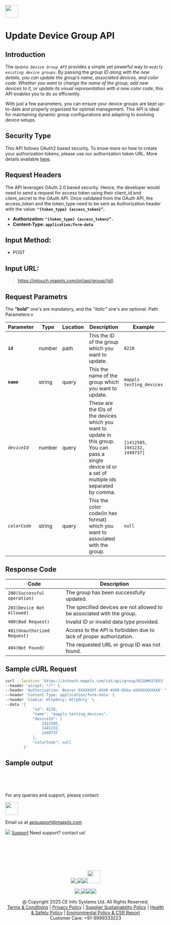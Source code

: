 
[<img src="https://about.mappls.com/about/images/MAPPLS-MapmyIndia-logo.png" height="40"/> </p>](https://about.mappls.com/api/)

# Update Device Group API

## **Introduction**

The *`Update Device Group API`* provides a simple yet powerful way to *`modify existing device groups`*. By passing the *group ID along with the new details, you can update the group’s name, associated devices, and color code. Whether you want to change the name of the group, add new devices to it, or update its visual representation with a new color code*, this API enables you to do so efficiently.

With just a few parameters, you can ensure your device groups are kept up-to-date and properly organized for optimal management. This API is ideal for maintaining dynamic group configurations and adapting to evolving device setups.

## **Security Type**
This API follows OAuth2 based security. To know more on how to create your authorization tokens, please use our authorization token URL. More details available [here](https://github.com/mappls-api/mappls-rest-apis/tree/main/mappls-token-generation-api).

## **Request Headers**

The API leverages OAuth 2.0 based security. Hence, the developer would need to send a request for access token using their client_id and client_secret to the OAuth API. Once validated from the OAuth API, the access_token and the token_type need to be sent as Authorization header with the value: **`"{token_type} {access_token}”`.**

- **Authorization: `"{token_type} {access_token}”.`**
- **Content-Type: `application/form-data`**
 

## **Input Method:** 
- POST

## **Input URL:**
 > https://intouch.mappls.com/iot/api/group/{id}

## **Request Parametrs**

The **“bold”** one's are mandatory, and the *“italic”* one's are optional.
Path Parameters:v 

| **Parameter**   | **Type** | **Location** | **Description** | **Example** |
| --- | --- | --- | --- | --- |
| **`id`** | number | path | This the ID of the group which you want to update. | `8228` |
| **`name`** | string | query | This the name of the group which you want to update. | `mappls testing_devices` |
| *`deviceId`* | number | query | These are the IDs of the devices which you want to update in this group. You can pass a single device id or a set of multiple ids separated by comma. | `[1412585, 1441232, 1449737]` |
| *`colorCode`* | string | query | This the color code(in hex format) which you want to associated with the group. | `null` |

## **Response Code**

| **Code** | **Description** |
| --- | --- |
| `200(Successful operation)` | The group has been successfully updated. |
| `203(Device Not Allowed)` | The specified devices are not allowed to be associated with the group. |
| `400(Bad Request)` | Invalid ID or invalid data type provided. |
| `401(Unauthorized Request)` | Access to the API is forbidden due to lack of proper authorization. |   `
| `404(Not Found)` | The requested URL or group ID was not found. |

## **Sample cURL Request**
```bash
curl --location 'https://intouch.mappls.com/iot/api/group/8228#027853' \
--header 'accept: */*' \
--header 'Authorization: Bearer 0XXXXXXf-dXX0-4XX0-8XXa-eXXXXXXXXXX6' \
--header 'Content-Type: application/form-data' \
--header 'Cookie: HttpOnly; HttpOnly' \
--data '{
            "id": 8228,
            "name": "mappls testing_devices",
            "deviceId": [
                1412585,
                1441232,
                1449737
            ],
            "colorCode": null
        }'
```
## **Sample output**

```json

```

<br></br>

For any queries and support, please contact: 

[<img src="https://about.mappls.com/images/mappls-logo.svg" height="40"/> </p>](https://about.mappls.com/api/)
Email us at [apisupport@mappls.com](mailto:apisupport@mappls.com)


![](https://www.mapmyindia.com/api/img/icons/support.png)
[Support](https://about.mappls.com/contact/)
Need support? contact us!

<br></br>


<br></br>

[<p align="center"> <img src="https://www.mapmyindia.com/api/img/icons/stack-overflow.png"/> ](https://stackoverflow.com/questions/tagged/mappls-api)[![](https://www.mapmyindia.com/api/img/icons/blog.png)](https://about.mappls.com/blog/)[![](https://www.mapmyindia.com/api/img/icons/gethub.png)](https://github.com/Mappls-api)[<img src="https://mmi-api-team.s3.ap-south-1.amazonaws.com/API-Team/npm-logo.one-third%5B1%5D.png" height="40"/> </p>](https://www.npmjs.com/org/mapmyindia) 



[<p align="center"> <img src="https://www.mapmyindia.com/june-newsletter/icon4.png"/> ](https://www.facebook.com/Mapplsofficial)[![](https://www.mapmyindia.com/june-newsletter/icon2.png)](https://twitter.com/mappls)[![](https://www.mapmyindia.com/newsletter/2017/aug/llinkedin.png)](https://www.linkedin.com/company/mappls/)[![](https://www.mapmyindia.com/june-newsletter/icon3.png)](https://www.youtube.com/channel/UCAWvWsh-dZLLeUU7_J9HiOA)




<div align="center">@ Copyright 2025 CE Info Systems Ltd. All Rights Reserved.</div>

<div align="center"> <a href="https://about.mappls.com/api/terms-&-conditions">Terms & Conditions</a> | <a href="https://about.mappls.com/about/privacy-policy">Privacy Policy</a> | <a href="https://about.mappls.com/pdf/mapmyIndia-sustainability-policy-healt-labour-rules-supplir-sustainability.pdf">Supplier Sustainability Policy</a> | <a href="https://about.mappls.com/pdf/Health-Safety-Management.pdf">Health & Safety Policy</a> | <a href="https://about.mappls.com/pdf/Environment-Sustainability-Policy-CSR-Report.pdf">Environmental Policy & CSR Report</a>

<div align="center">Customer Care: +91-9999333223</div>

